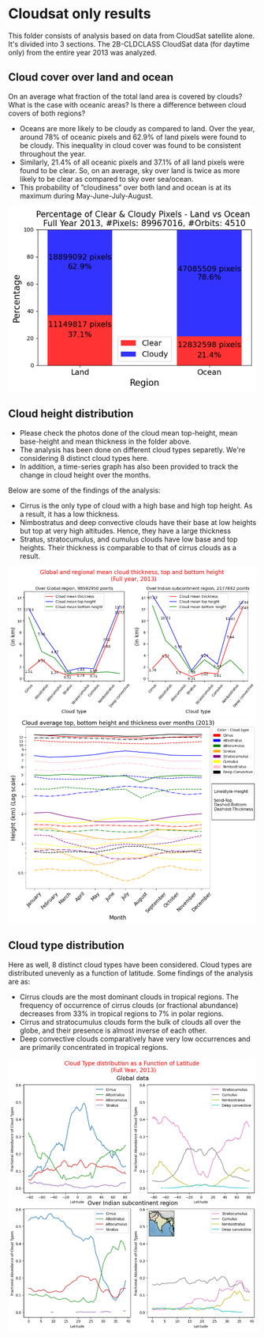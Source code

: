 # Cloudsat only results
This folder consists of analysis based on data from CloudSat satellite alone. It's divided into 3 sections. The 2B-CLDCLASS CloudSat data (for daytime only) from the entire year 2013 was analyzed.
## Cloud cover over land and ocean
On an average what fraction of the total land area is covered by clouds? What is the case with oceanic areas? Is there a difference between cloud covers of both regions?

- Oceans are more likely to be cloudy as compared to land. Over the year, around 78% of oceanic pixels and 62.9% of land pixels were found to be cloudy. This
inequality in cloud cover was found to be consistent throughout the year.
- Similarly, 21.4% of all oceanic pixels and 37.1% of all land pixels were found to be clear. So, on an average, sky over land is twice as more likely to be clear as compared to sky over sea/ocean.
-  This probability of ”cloudiness” over both land and ocean is at its maximum during May-June-July-August.

<p align= "center">
  <img src="cloudpresence/year2013whatpercentagelandiscloudy.png" alt="Cloud distribution over land and sea">
</p>

## Cloud height distribution
- Please check the photos done of the cloud mean top-height, mean base-height and mean thickness in the folder above.
- The analysis has been done on different cloud types separetly. We're considering 8 distinct cloud types here.
- In addition, a time-series graph has also been provided to track the change in cloud height over the months.

Below are some of the findings of the analysis:

- Cirrus is the only type of cloud with a high base and high top height. As a result, it has a low thickness.
- Nimbostratus and deep convective clouds have their base at low heights but top at very high altitudes. Hence, they have a large thickness
-  Stratus, stratocumulus, and cumulus clouds have low base and top heights. Their thickness is comparable to that of cirrus clouds as a result.

<p align= "center">
  <img src= "cloudheight/images/fullyearcloudheight.png" alt = "Top height, Base height and Mean thickness of different cloud types">
  <img src= "cloudheight/images/cloudheoghttimeserieslogscale.png" alt = "Top height, Base height and Mean thickness of different cloud types">
</p>

## Cloud type distribution

Here as well, 8 distinct cloud types have been considered. Cloud types are distributed unevenly as a function of latitude. Some findings of the analysis are as: 
- Cirrus clouds are the most dominant clouds in tropical regions. The frequency of occurrence of cirrus clouds (or fractional abundance) decreases from 33% in tropical regions to 7% in polar regions.
- Cirrus and stratocumulus clouds form the bulk of clouds all over the globe, and their presence is almost inverse of each other.
- Deep convective clouds comparatively have very low occurrences and are primarily concentrated in tropical regions.

<p align= "center">
   <img src= "cloudtypedistribution/images/fullyearcloudtypemap.png" alt = "Distribution of different cloud types as a function of Latitude">
</p>




